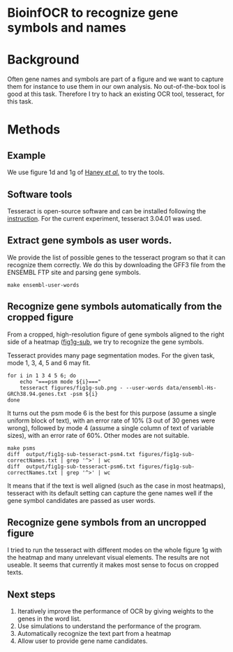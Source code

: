 BioinfOCR to recognize gene symbols and names
===

# Background

Often gene names and symbols are part of a figure and we want to capture them for instance to use them in our own analysis. No out-of-the-box tool is good at this task. Therefore I try to hack an existing OCR tool, tesseract, for this task.

# Methods

## Example

We use figure 1d and 1g of [Haney *et al.*](https://doi.org/10.1038/s41588-018-0254-1) to try the tools.

## Software tools

Tesseract is open-source software and can be installed following the [instruction](https://github.com/tesseract-ocr/tesseract). For the current experiment, tesseract 3.04.01 was used.

## Extract gene symbols as user words.

We provide the list of possible genes to the tesseract program so that it can recognize them correctly. We do this by downloading the GFF3 file from the ENSEMBL FTP site and parsing gene symbols.

```{bash}
make ensembl-user-words
```

## Recognize gene symbols automatically from the cropped figure

From a cropped, high-resolution figure of gene symbols aligned to the right side of a heatmap ([fig1g-sub](./figures/fig1g-sub.png]), we try to recognize the gene symbols.

Tesseract provides many page segmentation modes. For the given task, mode 1, 3, 4, 5 and 6 may fit.

```{bash}
for i in 1 3 4 5 6; do
    echo "===psm mode ${i}==="
    tesseract figures/fig1g-sub.png - --user-words data/ensembl-Hs-GRCh38.94.genes.txt -psm ${i}
done
```
It turns out the psm mode 6 is the best for this purpose (assume a single uniform block of text), with an error rate of 10% (3 out of 30 genes were wrong), followed by mode 4 (assume a single column of text of variable sizes), with an error rate of 60%. Other modes are not suitable.

```{bash psm6}
make psms
diff  output/fig1g-sub-tesseract-psm4.txt figures/fig1g-sub-correctNames.txt | grep '^>' | wc
diff  output/fig1g-sub-tesseract-psm6.txt figures/fig1g-sub-correctNames.txt | grep '^>' | wc
```

It means that if the text is well aligned (such as the case in most heatmaps), tesseract with its default setting can capture the gene names well if the gene symbol candidates are passed as user words.

## Recognize gene symbols from an uncropped figure

I tried to run the tesseract with different modes on the whole figure 1g with the heatmap and many unrelevant visual elements. The results are not useable. It seems that currently it makes most sense to focus on cropped texts.

## Next steps

1. Iteratively improve the performance of OCR by giving weights to the genes in the word list.
2. Use simulations to understand the performance of the program.
3. Automatically recognize the text part from a heatmap
4. Allow user to provide gene name candidates.